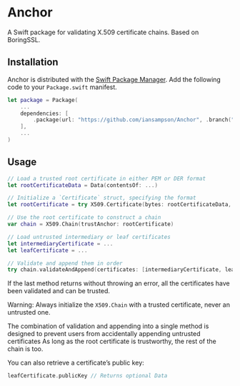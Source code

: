 # Anchor

A Swift package for validating X.509 certificate chains. Based on BoringSSL.


## Installation

Anchor is distributed with the [Swift Package Manager](https://swift.org/package-manager/).
Add the following code to your `Package.swift` manifest.

``` Swift
let package = Package(
    ...
    dependencies: [
        .package(url: "https://github.com/iansampson/Anchor", .branch("main"))
    ],
    ...
)
```

## Usage

``` Swift
// Load a trusted root certificate in either PEM or DER format
let rootCertificateData = Data(contentsOf: ...)

// Initialize a `Certificate` struct, specifying the format
let rootCertificate = try X509.Certificate(bytes: rootCertificateData, format: .pem)

// Use the root certificate to construct a chain
var chain = X509.Chain(trustAnchor: rootCertificate)

// Load untrusted intermediary or leaf certificates
let intermediaryCertificate = ...
let leafCertificate = ...

// Validate and append them in order
try chain.validateAndAppend(certificates: [intermediaryCertificate, leafCertificate])
```

If the last method returns without throwing an error,
all the certificates have been validated and can be trusted.

Warning: Always initialize the `X509.Chain` with a trusted certificate,
never an untrusted one.

The combination of validation and appending into a single method
is designed to prevent users from accidentally appending
untrusted certificates As long as the root certificate
is trustworthy, the rest of the chain is too.

You can also retrieve a certificate’s public key:

``` Swift
leafCertificate.publicKey // Returns optional Data
```
